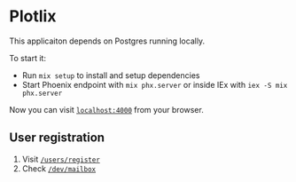# Plotlix

This applicaiton depends on Postgres running locally.

To start it:

  * Run `mix setup` to install and setup dependencies
  * Start Phoenix endpoint with `mix phx.server` or inside IEx with `iex -S mix phx.server`

Now you can visit [`localhost:4000`](http://localhost:4000) from your browser.

## User registration

1. Visit [`/users/register`](http://localhost:4000/users/register)
2. Check [`/dev/mailbox`](http://localhost:4000/users/register)

